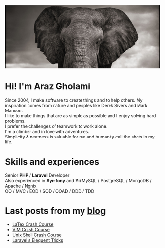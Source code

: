 
![Cover](https://github.com/arazgholami/arazgholami/blob/master/cover.jpg)
# Hi! I'm Araz Gholami

Since 2004, I make software to create things and to help others. My inspiration comes from nature and peoples like Derek Sivers and Mark Manson.<br>
I like to make things that are as simple as possible and I enjoy solving hard problems.  <br>
I prefer the challenges of teamwork to work alone.<br>
I'm a climber and in love with adventures.  <br>
Simplicity & neatness is valuable for me and humanity call the shots in my life.


# Skills and experiences
Senior **PHP**  /  **Laravel**  Developer <br>
Also experienced in **Symfony**  and  **Yii**
MySQL / PostgreSQL / MongoDB / Apache / Ngnix<br>
OO / MVC / EOD / SOD / OOAD / DDD / TDD<br>

# Last posts from my [blog](https:://arazgholami.com)
- [LaTex Crash Course](https:://arazgholami.com)
- [VIM Crash Course](https:://arazgholami.com)
- [Unix Shell  Crash Course](https:://arazgholami.com)
- [Laravel's Elequent Tricks](https:://arazgholami.com)